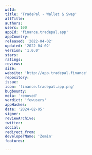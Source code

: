 ```yaml
---
wsId: 
title: 'TradePal - Wallet & Swap'
altTitle: 
authors: 
users: 100
appId: 'finance.tradepal.app'
appCountry: 
released: '2022-04-02'
updated: '2022-04-02'
version: '1.0.0'
stars: 
ratings: 
reviews: 
size: 
website: 'http://app.tradepal.finance'
repository: 
issue: 
icon: 'finance.tradepal.app.png'
bugbounty: 
meta: 'removed'
verdict: 'fewusers'
appHashes: 
date: '2024-02-05'
signer: 
reviewArchive: 
twitter: 
social: 
redirect_from: 
developerName: 'Zemin'
features: 

---
```


